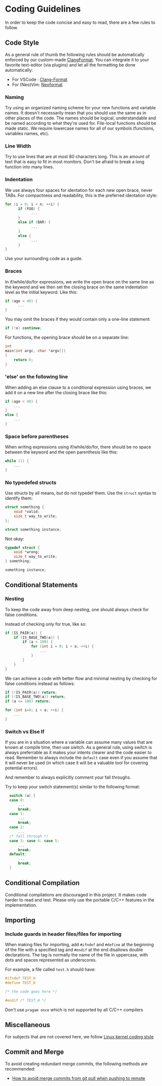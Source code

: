 # Coding Guidelines

In order to keep the code concise and easy to read, there are a few rules to follow.

## Code Style

As a general rule of thumb the following rules should be automatically enforced by our custom-made [ClangFormat](../.clang-format). You can integrate it to your favorite text-editor (via plugins) and let all the formatting be done automatically:

- For VSCode : [Clang-Format](https://marketplace.visualstudio.com/items?itemName=xaver.clang-format)
- For (Neo)Vim: [Neoformat](https://github.com/sbdchd/neoformat)

### Naming

Try using an organized naming scheme for your new functions and variable names. It doesn't necessarily mean that you should use the same as in other places of the code. The names should be logical, understandable and be named according to what they're used for. File-local functions should be made static. We require lowercase names for all of our symbols (functions, variables names, etc).

### Line Width

Try to use lines that are at most 80 characters long. This is an amount of text that is easy to fit in most monitors. Don't be afraid to break a long function into many lines.

### Indentation

We use always four spaces for identation for each new open brace, never TABs. For compactness and readability, this is the preferred identation style:

```c
for (i = 0; i < n; ++i) {
      if (FOO) {
            ...
      }
      else if (BAR) {
            ...
      } 
      else {
            ...
      }
}
```
Use your surrounding code as a guide.

### Braces

In if/while/do/for expressions, we write the open brace on the same line as the keyword and we then set the closing brace on the same indentation level as the initial keyword. Like this:

```c
if (age < 40) {
      ...
}
```

You may omit the braces if they would contain only a one-line statement:

```c
if (!x) continue;
```

For functions, the opening brace should be on a separate line:

```c
int 
main(int argc, char *argv[])
{
    return 0;
}
```

### 'else' on the following line

When adding an else clause to a conditional expression using braces, we add it on a new line after the closing brace like this:

```c
if (age < 40) {
    ...
}
else {
    ...
}
```

### Space before parentheses

When writing expressions using if/while/do/for, there should be no space between the keyword and the open parenthesis like this:

```c
while (1) {
    ...
}
```

### No typedefed structs

Use structs by all means, but do not typedef them. Use the `struct` syntax to identify them:

```c
struct something {
    void *valid;
    size_t way_to_write;
};

struct something instance;
```
Not okay:
```c
typedef struct {
    void *wrong;
    size_t way_to_write;
} something;

something instance;
```

## Conditional Statements

### Nesting

To keep the code away from deep nesting, one should always check for false conditions.

Instead of checking only for true, like so:

```c
if (IS_PAIR(a)) {
    if (IS_BASE_TWO(a)) {
        if (a > 100) {
            for (int i = 0; i < a; ++i) {
                ...
            }
        }
    }
}
```

We can achieve a code with better flow and minimal nesting by checking for false conditions instead as follows:

```c
if (!IS_PAIR(a)) return;
if (!IS_BASE_TWO(a)) return;
if (a <= 100) return;

for (int i=0; i < a; ++i) {
    ...
}
```

### Switch vs Else If

If you are in a situation where a variable can assume many values that are known at compile time, then use switch. As a general rule, using switch is always preferrable as it makes your intents clearer and the code easier to read. Remember to always include the `default` case even if you assume that it will never be used (in which case it will be a valuable tool for covering potential errors).

And remember to always explicitly comment your fall throughs.

Try to keep your switch statement(s) similar to the following format:

```c
  switch (a) {
  case 0:
      ...
      break;
  case 1:
      ...
      break;
  case 2:
      ...
  /* fall through */
  case 3: case 4: case 5:
      ...
      break;
  default:
      ...
      break;
  }
```
## Conditional Compilation

Conditional compilations are discouraged in this project.  It makes code harder to read and test. 
Please only use the portable C/C++ features in the implementation.

## Importing

### Include guards in header files/files for importing

When making files for importing, add `#ifndef` and `#define` at the beginning of the file with a specified tag and `#endif` at the end disallows double declarations. The tag is normally the name of the file in uppercase, with dots and spaces represented as underscores.

For example, a file called `test.h` should have:

```c
#ifndef TEST_H
#define TEST_H

/* the code goes here */

#endif /* TEST_H */
```

Don't use `pragam once` which is not supported by all C/C++ compilers

## Miscellaneous

For subjects that are not covered here, we follow [Linux kernel coding style](https://www.kernel.org/doc/html/v4.10/process/coding-style.html#linux-kernel-coding-style)

## Commit and Merge

To avoid creating redundant merge commits, the following methods are recommended:
* [How to avoid merge commits from git pull when pushing to remote](https://stackoverflow.com/questions/30052104/how-to-avoid-merge-commits-from-git-pull-when-pushing-to-remote)
